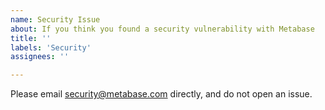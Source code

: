 ```yaml
---
name: Security Issue
about: If you think you found a security vulnerability with Metabase
title: ''
labels: 'Security'
assignees: ''

---
```


Please email security@metabase.com directly, and do not open an issue.
